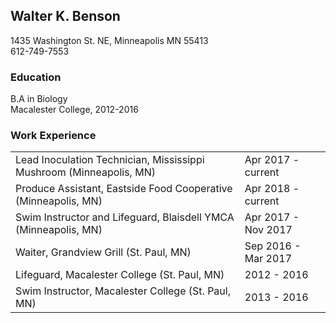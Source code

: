<html>
<head>
<link rel="styesheet" href="wabens.github.io/stylesheet" type="text/css"/>
</head>
  <body>
    <section>
      <h1>Walter K. Benson</h1>
      <p>1435 Washington St. NE, Minneapolis MN 55413<br>612-749-7553</p>
    </section>
   <section class = "body element">
      <h3>Education</h3>
      <p>B.A in Biology<br>Macalester College, 2012-2016</p>
   </section>
   <section class = "body element">
      <h3> Work Experience</h3>
      <table style="width:100%">
         <tr>
           <td>Lead Inoculation Technician, Mississippi Mushroom (Minneapolis, MN)</td>
            <td>Apr 2017 - current</td>
         </tr>
         <tr>
            <td>Produce Assistant, Eastside Food Cooperative (Minneapolis, MN)</td>
             <td>Apr 2018 - current</td>
         </tr>
         <tr>
            <td>Swim Instructor and Lifeguard, Blaisdell YMCA (Minneapolis, MN)</td>
             <td>Apr 2017 - Nov 2017</td>
         </tr>
         <tr>
             <td>Waiter, Grandview Grill (St. Paul, MN)</td>
             <td>Sep 2016 - Mar 2017</td>
         </tr>
         <tr>
             <td>Lifeguard, Macalester College (St. Paul, MN)</td>
             <td>2012 - 2016</td>
         </tr>  
         <tr>
             <td>Swim Instructor, Macalester College (St. Paul, MN)</td>
             <td>2013 - 2016</td>
         </tr>
       </table>
        
  </body>
</html>
